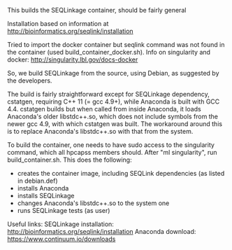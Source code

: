 This builds the SEQLinkage container, should be fairly general

Installation based on information at http://bioinformatics.org/seqlink/installation

Tried to import the docker container but seqlink command was not found in the
container (used build_container_docker.sh).  Info on singularity and docker:
http://singularity.lbl.gov/docs-docker

So, we build SEQLinkage from the source, using Debian, as suggested by the
developers.

The build is fairly straightforward except for SEQLinkage dependency,
cstatgen, requiring C++ 11 (= gcc 4.9+), while Anaconda is built with GCC 4.4.
cstatgen builds but when called from inside Anaconda, it loads Anaconda's
older libstdc++.so, which does not include symbols from the newer gcc 4.9,
with which cstatgen was built. The workaround around this is to replace
Anaconda's libstdc++.so with that from the system.

To build the container, one needs to have sudo access to the singularity command, which all hpcapss members should.
After "ml singularity", run build_container.sh. This does the following:
- creates the container image, including SEQLink dependencies (as listed in debian.def)
- installs Anaconda
- installs SEQLinkage
- changes Anaconda's libstdc++.so to the system one
- runs SEQLinkage tests (as user)

Useful links:
SEQLinkage installation: http://bioinformatics.org/seqlink/installation
Anaconda download: https://www.continuum.io/downloads
